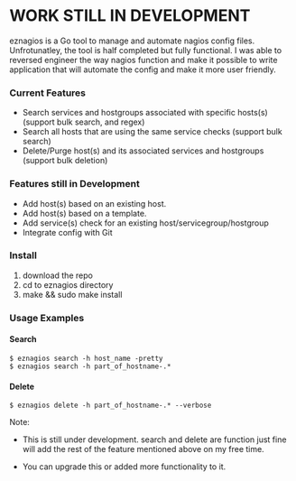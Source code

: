 # WORK STILL IN DEVELOPMENT

eznagios is a Go tool to manage and automate nagios config files. Unfrotunatley, the tool is half completed but fully functional. 
I was able to reversed engineer the way nagios function and make it possible to write application that will automate the config and make it more user friendly.

### Current Features 
- Search services and hostgroups associated with specific hosts(s) (support bulk search, and regex)
- Search all hosts that are using the same service checks (support bulk search)
- Delete/Purge host(s) and its associated services and hostgroups (support bulk deletion)

### Features still in Development
- Add host(s) based on an existing host.
- Add host(s) based on a template.
- Add service(s) check for an existing host/servicegroup/hostgroup
- Integrate config with Git

### Install
1. download the repo
2. cd to eznagios directory 
3. make && sudo make install


### Usage Examples
#### Search
```shell
$ eznagios search -h host_name -pretty
$ eznagios search -h part_of_hostname-.* 
```

#### Delete 
```shell
$ eznagios delete -h part_of_hostname-.* --verbose
```

Note:

- This is still under development. search and delete are function just fine will add the rest of the feature mentioned above on my free time.

- You can upgrade this or added more functionality to it.
